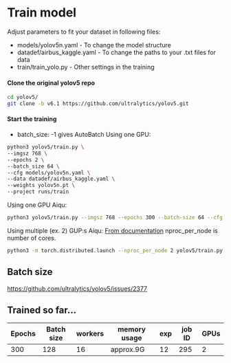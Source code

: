 # Train model 

Adjust parameters to fit your dataset in following files:
* models/yolov5n.yaml - To change the model structure
* datadef/airbus_kaggle.yaml - To change the paths to your .txt files for data
* train/train_yolo.py - Other settings in the training

#### Clone the original yolov5 repo
````bash
cd yolov5/
git clone -b v6.1 https://github.com/ultralytics/yolov5.git
````
#### Start the training
* batch_size: -1 gives AutoBatch 
Using one GPU:
````bash
python3 yolov5/train.py \
--imgsz 768 \
--epochs 2 \
--batch_size 64 \
--cfg models/yolov5n.yaml \
--data datadef/airbus_kaggle.yaml \
--weights yolov5n.pt \
--project runs/train
````
Using one GPU Aiqu:
````bash
python3 yolov5/train.py --imgsz 768 --epochs 300 --batch-size 64 --cfg models/yolov5n.yaml --data datadef/airbus_kaggle_aiqu.yaml --weights yolov5n.pt --project /project/yolo_results --device 0 --save-period 1 --resume /project/yolo_results/exp13/weights/best.pt
````
Using multiple (ex. 2) GUP:s Aiqu:
[From documentation](https://docs.ultralytics.com/tutorials/multi-gpu-training/)
nproc_per_node is number of cores.
````bash
python3 -m torch.distributed.launch --nproc_per_node 2 yolov5/train.py --imgsz 768 --epochs 300 --batch-size 128 --cfg models/yolov5n.yaml --data datadef/airbus_kaggle_aiqu.yaml --weights yolov5n.pt --project /project/yolo_results --device 0,1 --save-period 1 --resume /project/yolo_results/exp13/weights/best.pt
````

## Batch size
https://github.com/ultralytics/yolov5/issues/2377

## Trained so far...
| Epochs  | Batch size | workers | memory usage | exp | job ID | GPUs |
| ------ | --------- | ------ | ----------- | ---- | ------ | - |
| 300  | 128  | 16 | approx.9G | 12 | 295 | 2 | 
